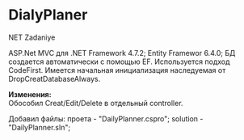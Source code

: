 # DialyPlaner
NET Zadaniye

ASP.Net MVC для .NET Framework 4.7.2; Entity Framewor 6.4.0; БД создается автоматически с помощью EF. Используется подход CodeFirst. 
Имеется начальная инициализация наследуемая от DropCreatDatabaseAlways.

<strong>Изменения:</strong><br />
Обособил  Creat/Edit/Delete в отдельный controller.

Добавил файлы: проета - "DailyPlanner.cspro"; solution - "DailyPlanner.sln";
